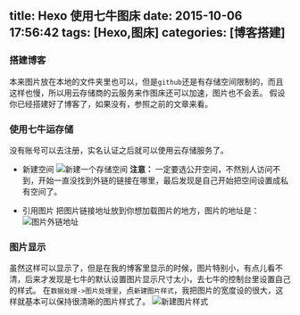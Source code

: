 title: Hexo 使用七牛图床
date: 2015-10-06 17:56:42
tags: [Hexo,图床]
categories: [博客搭建]
---
### 搭建博客
本来图片放在本地的文件夹里也可以，但是`github`还是有存储空间限制的，而且这样也慢，所以用云存储商的云服务来作图床还可以加速，图片也不会丢。
假设你已经搭建好了博客了，如果没有，参照之前的文章来看。

### 使用七牛运存储
没有账号可以去注册，实名认证之后就可以使用云存储服务了。
* 新建空间
![新建一个存储空间](https://blog-1254094716.cos.ap-chengdu.myqcloud.com/note_Hexo%20使用七牛图床01.png)
**注意：** 一定要选公开空间，不然别人访问不到，开始一直没找到外链的链接在哪里，最后发现是自己开始把空间设置成私有空间了。

* 引用图片
把图片链接地址放到你想加载图片的地方，图片的地址是：
![图片外链地址](https://blog-1254094716.cos.ap-chengdu.myqcloud.com/note_Hexo%20使用七牛图床02.png)

### 图片显示
虽然这样可以显示了，但是在我的博客里显示的时候，图片特别小，有点儿看不清，后来才发现是七牛的默认设置图片显示尺寸太小，去七牛的控制台里设置自己的样式。
在`数据处理->图片处理里`，点`新建图片样式`，我把图片的宽度设的很大，这样就基本可以保持很清晰的图片样式了。
![新建图片样式](https://blog-1254094716.cos.ap-chengdu.myqcloud.com/note_Hexo%20使用七牛图床03.png)
